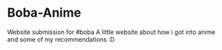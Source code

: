 # Boba-Anime
Website submission for #boba
A little website about how i got into anime and some of my recommendations :D
